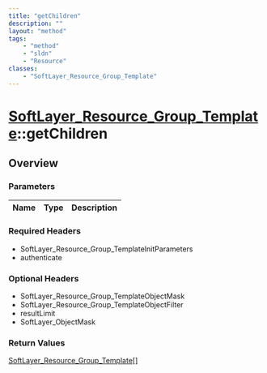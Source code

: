 ```yaml
---
title: "getChildren"
description: ""
layout: "method"
tags:
    - "method"
    - "sldn"
    - "Resource"
classes:
    - "SoftLayer_Resource_Group_Template"
---
```

# [SoftLayer_Resource_Group_Template](/reference/services/SoftLayer_Resource_Group_Template)::getChildren




## Overview 


### Parameters 
|Name | Type | Description |
| --- | --- | --- |


### Required Headers
* SoftLayer_Resource_Group_TemplateInitParameters
* authenticate

### Optional Headers
* SoftLayer_Resource_Group_TemplateObjectMask
* SoftLayer_Resource_Group_TemplateObjectFilter
* resultLimit
* SoftLayer_ObjectMask

### Return Values
<a href='/reference/datatypes/SoftLayer_Resource_Group_Template'>SoftLayer_Resource_Group_Template[] </a>

